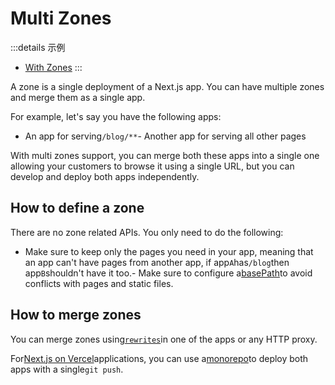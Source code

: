 # Multi Zones

:::details 示例
- [With Zones](https://github.com/vercel/next.js/tree/canary/examples/with-zones)
:::

A zone is a single deployment of a Next.js app. You can have multiple zones and merge them as a single app.

For example, let's say you have the following apps:

- An app for serving`/blog/**`- Another app for serving all other pages

With multi zones support, you can merge both these apps into a single one allowing your customers to browse it using a single URL, but you can develop and deploy both apps independently.

## How to define a zone

There are no zone related APIs. You only need to do the following:

- Make sure to keep only the pages you need in your app, meaning that an app can't have pages from another app, if app`A`has`/blog`then app`B`shouldn't have it too.- Make sure to configure a[basePath](/docs/api-reference/next.config.js/basepath)to avoid conflicts with pages and static files.

## How to merge zones

You can merge zones using[`rewrites`](/docs/api-reference/next.config.js/rewrites)in one of the apps or any HTTP proxy.

For[Next.js on Vercel](https://vercel.com?utm_source=next-site&utm_medium=docs&utm_campaign=next-website)applications, you can use a[monorepo](https://vercel.com/blog/monorepos-are-changing-how-teams-build-software?utm_source=next-site&utm_medium=docs&utm_campaign=next-website)to deploy both apps with a single`git push`.

